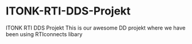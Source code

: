 # ITONK-RTI-DDS-Projekt
ITONK RTI DDS Projekt
This is our awesome DD projekt where we have been using RTIconnects libary
